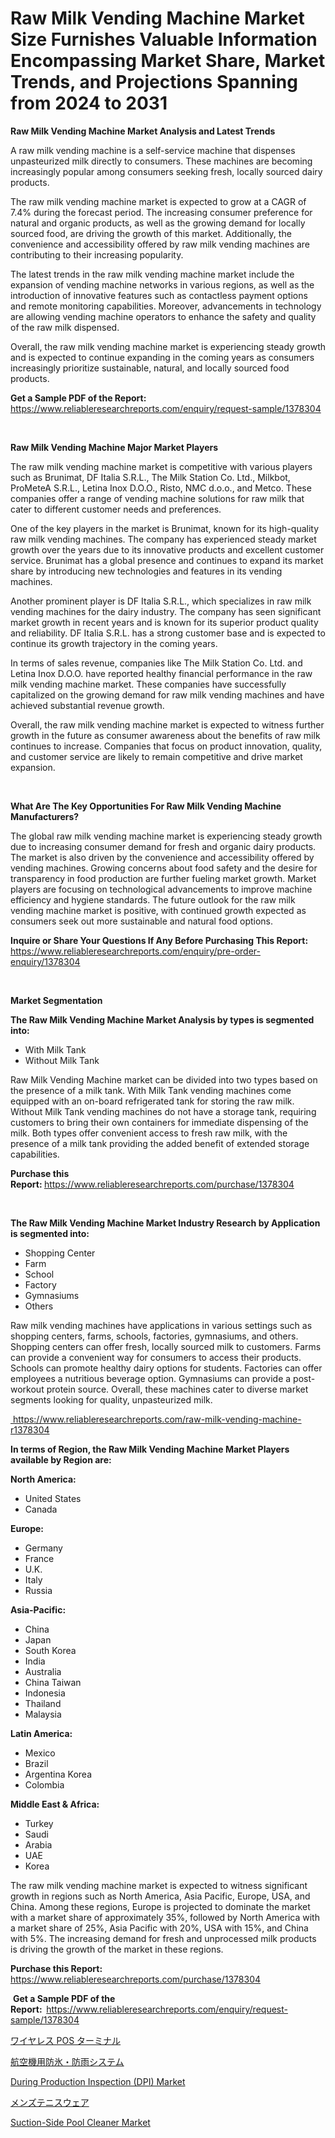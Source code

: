 <p><h1>Raw Milk Vending Machine Market Size Furnishes Valuable Information Encompassing Market Share, Market Trends, and Projections Spanning from 2024 to 2031</h1></p><p><strong>Raw Milk Vending Machine Market Analysis and Latest Trends</strong></p>
<p><p>A raw milk vending machine is a self-service machine that dispenses unpasteurized milk directly to consumers. These machines are becoming increasingly popular among consumers seeking fresh, locally sourced dairy products.</p><p>The raw milk vending machine market is expected to grow at a CAGR of 7.4% during the forecast period. The increasing consumer preference for natural and organic products, as well as the growing demand for locally sourced food, are driving the growth of this market. Additionally, the convenience and accessibility offered by raw milk vending machines are contributing to their increasing popularity.</p><p>The latest trends in the raw milk vending machine market include the expansion of vending machine networks in various regions, as well as the introduction of innovative features such as contactless payment options and remote monitoring capabilities. Moreover, advancements in technology are allowing vending machine operators to enhance the safety and quality of the raw milk dispensed.</p><p>Overall, the raw milk vending machine market is experiencing steady growth and is expected to continue expanding in the coming years as consumers increasingly prioritize sustainable, natural, and locally sourced food products.</p></p>
<p><strong>Get a Sample PDF of the Report:&nbsp;</strong> <a href="https://www.reliableresearchreports.com/enquiry/request-sample/1378304">https://www.reliableresearchreports.com/enquiry/request-sample/1378304</a></p>
<p>&nbsp;</p>
<p><strong>Raw Milk Vending Machine Major Market Players</strong></p>
<p><p>The raw milk vending machine market is competitive with various players such as Brunimat, DF Italia S.R.L., The Milk Station Co. Ltd., Milkbot, ProMeteA S.R.L., Letina Inox D.O.O., Risto, NMC d.o.o., and Metco. These companies offer a range of vending machine solutions for raw milk that cater to different customer needs and preferences.</p><p>One of the key players in the market is Brunimat, known for its high-quality raw milk vending machines. The company has experienced steady market growth over the years due to its innovative products and excellent customer service. Brunimat has a global presence and continues to expand its market share by introducing new technologies and features in its vending machines.</p><p>Another prominent player is DF Italia S.R.L., which specializes in raw milk vending machines for the dairy industry. The company has seen significant market growth in recent years and is known for its superior product quality and reliability. DF Italia S.R.L. has a strong customer base and is expected to continue its growth trajectory in the coming years.</p><p>In terms of sales revenue, companies like The Milk Station Co. Ltd. and Letina Inox D.O.O. have reported healthy financial performance in the raw milk vending machine market. These companies have successfully capitalized on the growing demand for raw milk vending machines and have achieved substantial revenue growth.</p><p>Overall, the raw milk vending machine market is expected to witness further growth in the future as consumer awareness about the benefits of raw milk continues to increase. Companies that focus on product innovation, quality, and customer service are likely to remain competitive and drive market expansion.</p></p>
<p>&nbsp;</p>
<p><strong>What Are The Key Opportunities For Raw Milk Vending Machine Manufacturers?</strong></p>
<p><p>The global raw milk vending machine market is experiencing steady growth due to increasing consumer demand for fresh and organic dairy products. The market is also driven by the convenience and accessibility offered by vending machines. Growing concerns about food safety and the desire for transparency in food production are further fueling market growth. Market players are focusing on technological advancements to improve machine efficiency and hygiene standards. The future outlook for the raw milk vending machine market is positive, with continued growth expected as consumers seek out more sustainable and natural food options.</p></p>
<p><strong>Inquire or Share Your Questions If Any Before Purchasing This Report:</strong> <a href="https://www.reliableresearchreports.com/enquiry/pre-order-enquiry/1378304">https://www.reliableresearchreports.com/enquiry/pre-order-enquiry/1378304</a></p>
<p>&nbsp;</p>
<p><strong>Market Segmentation</strong></p>
<p><strong>The Raw Milk Vending Machine Market Analysis by types is segmented into:</strong></p>
<p><ul><li>With Milk Tank</li><li>Without Milk Tank</li></ul></p>
<p><p>Raw Milk Vending Machine market can be divided into two types based on the presence of a milk tank. With Milk Tank vending machines come equipped with an on-board refrigerated tank for storing the raw milk. Without Milk Tank vending machines do not have a storage tank, requiring customers to bring their own containers for immediate dispensing of the milk. Both types offer convenient access to fresh raw milk, with the presence of a milk tank providing the added benefit of extended storage capabilities.</p></p>
<p><strong>Purchase this Report:&nbsp;</strong><a href="https://www.reliableresearchreports.com/purchase/1378304">https://www.reliableresearchreports.com/purchase/1378304</a></p>
<p>&nbsp;</p>
<p><strong>The Raw Milk Vending Machine Market Industry Research by Application is segmented into:</strong></p>
<p><ul><li>Shopping Center</li><li>Farm</li><li>School</li><li>Factory</li><li>Gymnasiums</li><li>Others</li></ul></p>
<p><p>Raw milk vending machines have applications in various settings such as shopping centers, farms, schools, factories, gymnasiums, and others. Shopping centers can offer fresh, locally sourced milk to customers. Farms can provide a convenient way for consumers to access their products. Schools can promote healthy dairy options for students. Factories can offer employees a nutritious beverage option. Gymnasiums can provide a post-workout protein source. Overall, these machines cater to diverse market segments looking for quality, unpasteurized milk.</p></p>
<p><a href="https://www.reliableresearchreports.com/raw-milk-vending-machine-r1378304">&nbsp;https://www.reliableresearchreports.com/raw-milk-vending-machine-r1378304</a></p>
<p><strong>In terms of Region, the Raw Milk Vending Machine Market Players available by Region are:</strong></p>
<p>
    <p> <strong> North America: </strong>
        <ul>
            <li>United States</li>
            <li>Canada</li>
        </ul>
        </p> 
    <p> <strong> Europe: </strong>
        <ul>
            <li>Germany</li>
            <li>France</li>
            <li>U.K.</li>
            <li>Italy</li>
            <li>Russia</li>
        </ul>
        </p> 
    <p> <strong> Asia-Pacific: </strong>
        <ul>
            <li>China</li>
            <li>Japan</li>
            <li>South Korea</li>
            <li>India</li>
            <li>Australia</li>
            <li>China Taiwan</li>
            <li>Indonesia</li>
            <li>Thailand</li>
            <li>Malaysia</li>
        </ul>
        </p> 
    <p> <strong> Latin America: </strong>
        <ul>
            <li>Mexico</li>
            <li>Brazil</li>
            <li>Argentina Korea</li>
            <li>Colombia</li>
        </ul>
        </p> 
    <p> <strong> Middle East & Africa: </strong>
        <ul>
            <li>Turkey</li>
            <li>Saudi</li>
            <li>Arabia</li>
            <li>UAE</li>
            <li>Korea</li>
        </ul>
    </p>
    </p>
<p><p>The raw milk vending machine market is expected to witness significant growth in regions such as North America, Asia Pacific, Europe, USA, and China. Among these regions, Europe is projected to dominate the market with a market share of approximately 35%, followed by North America with a market share of 25%, Asia Pacific with 20%, USA with 15%, and China with 5%. The increasing demand for fresh and unprocessed milk products is driving the growth of the market in these regions.</p></p>
<p><strong>Purchase this Report: </strong><a href="https://www.reliableresearchreports.com/purchase/1378304">https://www.reliableresearchreports.com/purchase/1378304</a></p>
<p>&nbsp;<strong>Get a Sample PDF of the Report:&nbsp;&nbsp;</strong><a href="https://www.reliableresearchreports.com/enquiry/request-sample/1378304">https://www.reliableresearchreports.com/enquiry/request-sample/1378304</a></p>
<p><strong></strong></p>
<p><p><a href="https://github.com/schmahlson/Market-Research-Report-List-1/blob/main/287763522254.md">ワイヤレス POS ターミナル</a></p><p><a href="https://medium.com/@terrelliemann565620/%E9%A3%9B%E8%A1%8C%E6%A9%9F%E3%81%AE%E6%B0%B7%E3%81%A8%E9%9B%A8%E4%BF%9D%E8%AD%B7%E3%82%B7%E3%82%B9%E3%83%86%E3%83%A0%E3%81%AE%E5%B8%82%E5%A0%B4%E5%88%86%E6%9E%90%E3%81%A82024%E5%B9%B4%E3%81%8B%E3%82%892031%E5%B9%B4%E3%81%BE%E3%81%A7%E3%81%AE%E4%BA%88%E6%B8%AC%E3%81%95%E3%82%8C%E3%82%8B%E3%82%B5%E3%82%A4%E3%82%BA-92e9b6e20442">航空機用防氷・防雨システム</a></p><p><a href="https://www.linkedin.com/pulse/during-production-inspection-dpi-market-research-report-zgmpe?trackingId=0j6DZRnVVtxvr1etkGHycw%3D%3D">During Production Inspection (DPI) Market</a></p><p><a href="https://medium.com/@jodyomenick9056/%E7%94%B7%E6%80%A7%E3%83%86%E3%83%8B%E3%82%B9%E3%82%A6%E3%82%A7%E3%82%A2%E5%B8%82%E5%A0%B4%E3%82%B7%E3%82%A7%E3%82%A2%E3%81%AE%E9%80%B2%E5%8C%96%E3%81%A8%E5%B8%82%E5%A0%B4%E6%88%90%E9%95%B7%E3%83%88%E3%83%AC%E3%83%B3%E3%83%892024%E5%B9%B4-2031%E5%B9%B4-2c3b8c0a46b3">メンズテニスウェア</a></p><p><a href="https://www.linkedin.com/pulse/suction-side-pool-cleaner-market-share-amp-new-trends-lbpke?trackingId=PLDv0p3X18fxiM%2F1nHa0lg%3D%3D">Suction-Side Pool Cleaner Market</a></p></p>